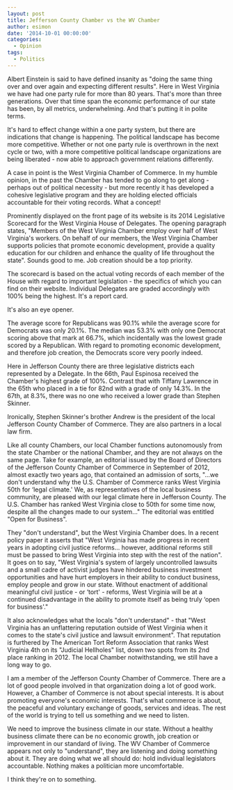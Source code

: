```yaml
---
layout: post
title: Jefferson County Chamber vs the WV Chamber
author: esimon
date: '2014-10-01 00:00:00'
categories:
  - Opinion
tags:
  - Politics
---
```

Albert Einstein is said to have defined insanity as "doing the same thing over and over again and expecting different results". Here in West Virginia we have had one party rule for more than 80 years. That's more than three generations. Over that time span the economic performance of our state has been, by all metrics, underwhelming. And that's putting it in polite terms. 

It's hard to effect change within a one party system, but there are indications that change is happening. The political landscape has become more competitive. Whether or not one party rule is overthrown in the next cycle or two, with a more competitive political landscape organizations are being liberated - now able to approach government relations differently. 

A case in point is the West Virginia Chamber of Commerce. In my humble opinion, in the past the Chamber has tended to go along to get along - perhaps out of political necessity - but more recently it has developed a cohesive legislative program and they are holding elected officials accountable for their voting records. What a concept!

Prominently displayed on the front page of its website is its 2014 Legislative Scorecard for the West Virginia House of Delegates. The opening paragraph states, "Members of the West Virginia Chamber employ over half of West Virginia's workers. On behalf of our members, the West Virginia Chamber supports policies that promote economic development, provide a quality education for our children and enhance the quality of life throughout the state". Sounds good to me. Job creation should be a top priority. 

The scorecard is based on the actual voting records of each member of the House with regard to important legislation - the specifics of which you can find on their website. Individual Delegates are graded accordingly with 100% being the highest. It's a report card. 

It's also an eye opener. 

The average score for Republicans was 90.1% while the average score for Democrats was only 20.1%. The median was 53.3% with only one Democrat scoring above that mark at 66.7%, which incidentally was the lowest grade scored by a Republican. With regard to promoting economic development, and therefore job creation, the Democrats score very poorly indeed. 

Here in Jefferson County there are three legislative districts each represented by a Delegate. In the 66th, Paul Espinosa received the Chamber's highest grade of 100%. Contrast that with Tiffany Lawrence in the 65th who placed in a tie for 82nd with a grade of only 14.3%. In the 67th, at 8.3%, there was no one who received a lower grade than Stephen Skinner. 

Ironically, Stephen Skinner's brother Andrew is the president of the local Jefferson County Chamber of Commerce. They are also partners in a local law firm. 

Like all county Chambers, our local Chamber functions autonomously from the state Chamber or the national Chamber, and they are not always on the same page. Take for example, an editorial issued by the Board of Directors of the Jefferson County Chamber of Commerce in September of 2012, almost exactly two years ago, that contained an admission of sorts, "...we don't understand why the U.S. Chamber of Commerce ranks West Virginia 50th for ‘legal climate.' We, as representatives of the local business community, are pleased with our legal climate here in Jefferson County. The U.S. Chamber has ranked West Virginia close to 50th for some time now, despite all the changes made to our system..." The editorial was entitled "Open for Business". 

They "don't understand", but the West Virginia Chamber does. In a recent policy paper it asserts that "West Virginia has made progress in recent years in adopting civil justice reforms... however, additional reforms still must be passed to bring West Virginia into step with the rest of the nation". It goes on to say, "West Virginia's system of largely uncontrolled lawsuits and a small cadre of activist judges have hindered business investment opportunities and have hurt employers in their ability to conduct business, employ people and grow in our state. Without enactment of additional meaningful civil justice - or ‘tort' - reforms, West Virginia will be at a continued disadvantage in the ability to promote itself as being truly ‘open for business'." 

It also acknowledges what the locals "don't understand" - that "West Virginia has an unflattering reputation outside of West Virginia when it comes to the state's civil justice and lawsuit environment". That reputation is furthered by The American Tort Reform Association that ranks West Virginia 4th on its "Judicial Hellholes" list, down two spots from its 2nd place ranking in 2012. The local Chamber notwithstanding, we still have a long way to go. 

I am a member of the Jefferson County Chamber of Commerce. There are a lot of good people involved in that organization doing a lot of good work. However, a Chamber of Commerce is not about special interests. It is about promoting everyone's economic interests. That's what commerce is about, the peaceful and voluntary exchange of goods, services and ideas. The rest of the world is trying to tell us something and we need to listen. 

We need to improve the business climate in our state. Without a healthy business climate there can be no economic growth, job creation or improvement in our standard of living. The WV Chamber of Commerce appears not only to "understand", they are listening and doing something about it. They are doing what we all should do: hold individual legislators accountable. Nothing makes a politician more uncomfortable. 

I think they're on to something. 


